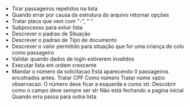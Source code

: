 * Tirar passageiros repetidos na lista
* Quando errar por causa da estrutura do arquivo retornar opções
* Tratar placa que vem com "-", " "
* Subprocesso para exluir lista
* Descrever o padrao de Situação
* Descrever o padrao de Tipo de documento
* Descrever o valor permitido para situação que for uma criança de colo como passageiro
* Validar quando dados de login estiverem invalidos
* Executar lista em ordem crescente
* Mandar o número da solicitacao
Está aparecendo 0 passageiros encotrados antes.
Tratar CPF Como número
Tratar nome vazio
observacao: O número deve ficar a esquerda e como str. Descobrir como o campo deve sempre ser str
Não está fechando a pagina inicial
Quando erra passa para outra lista
